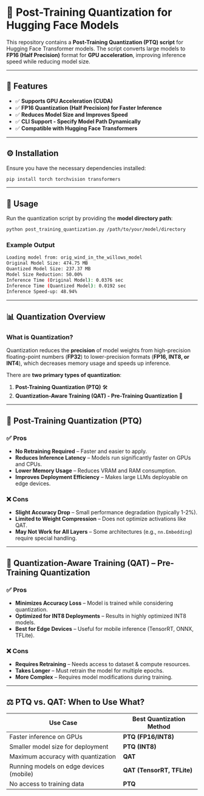 # 🚀 Post-Training Quantization for Hugging Face Models

This repository contains a **Post-Training Quantization (PTQ) script** for Hugging Face Transformer models. The script converts large models to **FP16 (Half Precision)** format for **GPU acceleration**, improving inference speed while reducing model size.

---

## 📌 Features
- ✅ **Supports GPU Acceleration (CUDA)**
- ✅ **FP16 Quantization (Half Precision) for Faster Inference**
- ✅ **Reduces Model Size and Improves Speed**
- ✅ **CLI Support - Specify Model Path Dynamically**
- ✅ **Compatible with Hugging Face Transformers**

---

## ⚙️ Installation
Ensure you have the necessary dependencies installed:
```bash
pip install torch torchvision transformers
```

---

## 📜 Usage
Run the quantization script by providing the **model directory path**:
```bash
python post_training_quantization.py /path/to/your/model/directory
```

### **Example Output**
```bash
Loading model from: orig_wind_in_the_willows_model
Original Model Size: 474.75 MB
Quantized Model Size: 237.37 MB
Model Size Reduction: 50.00%
Inference Time (Original Model): 0.0376 sec
Inference Time (Quantized Model): 0.0192 sec
Inference Speed-up: 48.94%
```

---

## 📊 Quantization Overview

### **What is Quantization?**
Quantization reduces the **precision** of model weights from high-precision floating-point numbers (**FP32**) to lower-precision formats (**FP16, INT8, or INT4**), which decreases memory usage and speeds up inference.

There are **two primary types of quantization**:
1. **Post-Training Quantization (PTQ)** 🛠️
2. **Quantization-Aware Training (QAT) - Pre-Training Quantization** 🎯

---

## 🔄 Post-Training Quantization (PTQ)
### ✅ **Pros**
- **No Retraining Required** – Faster and easier to apply.
- **Reduces Inference Latency** – Models run significantly faster on GPUs and CPUs.
- **Lower Memory Usage** – Reduces VRAM and RAM consumption.
- **Improves Deployment Efficiency** – Makes large LLMs deployable on edge devices.

### ❌ **Cons**
- **Slight Accuracy Drop** – Small performance degradation (typically 1-2%).
- **Limited to Weight Compression** – Does not optimize activations like QAT.
- **May Not Work for All Layers** – Some architectures (e.g., `nn.Embedding`) require special handling.

---

## 🎯 Quantization-Aware Training (QAT) – Pre-Training Quantization
### ✅ **Pros**
- **Minimizes Accuracy Loss** – Model is trained while considering quantization.
- **Optimized for INT8 Deployments** – Results in highly optimized INT8 models.
- **Best for Edge Devices** – Useful for mobile inference (TensorRT, ONNX, TFLite).

### ❌ **Cons**
- **Requires Retraining** – Needs access to dataset & compute resources.
- **Takes Longer** – Must retrain the model for multiple epochs.
- **More Complex** – Requires model modifications during training.

---

## ⚖️ **PTQ vs. QAT: When to Use What?**
| Use Case | Best Quantization Method |
|----------|--------------------------|
| Faster inference on GPUs | **PTQ (FP16/INT8)** |
| Smaller model size for deployment | **PTQ (INT8)** |
| Maximum accuracy with quantization | **QAT** |
| Running models on edge devices (mobile) | **QAT (TensorRT, TFLite)** |
| No access to training data | **PTQ** |